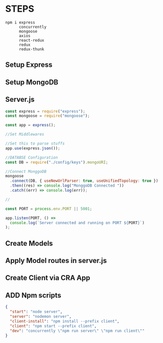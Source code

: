 # STEPS

```
npm i express
      concurrently
      mongoose
      axios
      react-redux
      redux
      redux-thunk
```

## Setup Express

## Setup MongoDB

## Server.js

```javascript
const express = require("express");
const mongoose = require("mongoose");

const app = express();

//Set Middlewares

//Set this to parse stuffs
app.use(express.json());

//DATABSE Configuration
const DB = require("./config/keys").mongoURI;

//Connect MonggoDB
mongoose
  .connect(DB, { useNewUrlParser: true, useUnifiedTopology: true })
  .then((res) => console.log("MonggoDB Connected "))
  .catch((err) => console.log(err));

//

const PORT = process.env.PORT || 5001;

app.listen(PORT, () =>
  console.log(`Server connected and running on PORT ${PORT}`)
);
```

## Create Models

## Apply Model routes in server.js

## Create Client via CRA App

## ADD Npm scripts

```json
{
  "start": "node server",
  "server": "nodemon server",
  "client-install": "npm install --prefix client",
  "client": "npm start --prefix client",
  "dev": "concurrently \"npm run server\" \"npm run client\""
}
```
